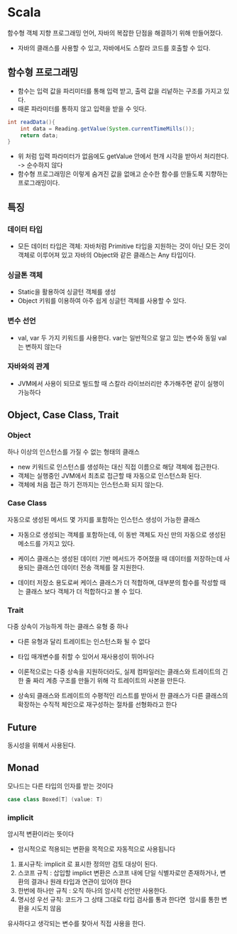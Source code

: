 # Scala

함수형 객체 지향 프로그래밍 언어, 자바의 복잡한 단점을 해결하기 위해 만들어졌다.

- 자바의 클래스를 사용할 수 있고, 자바에서도 스칼라 코드를 호출할 수 있다.

## 함수형 프로그래밍

- 함수는 입력 값을 파리미터를 통해 입력 받고, 출력 값을 리넡하는 구조를 가지고 있다.
- 때론 파라미터를 통하지 않고 입력을 받을 수 잇다.

``` java
int readData(){
    int data = Reading.getValue(System.currentTimeMills());
    return data;
}
```

- 위 처럼 입력 파라미터가 없음에도 getValue 안에서 현개 시각을 받아서 처리한다. -> 순수하지 않다
- 함수형 프로그래밍은 이렇게 숨겨진 값을 없애고 순수한 함수를 만들도록 지향하는 프로그래밍이다.

## 특징

### 데이터 타입

- 모든 데이터 타입은 객체: 자바처럼 Primitive 타입을 지원하는 것이 아닌 모든 것이 객체로 이루어져 있고 자바의 Object와 같은 클래스는 Any 타입이다.

### 싱글톤 객체

- Static을 활용하여 싱글턴 객체를 생성
- Object 키워를 이용하여 아주 쉽게 싱글턴 객체를 사용할 수 있다.

### 변수 선언

- val, var 두 가지 키워드를 사용한다. var는 일반적으로 알고 있는 변수와 동일 val는 변하지 않는다

### 자바와의 관계

- JVM에서 사용이 되므로 빌드할 때 스칼라 라이브러리만 추가해주면 같이 실행이 가능하다

## Object, Case Class, Trait

### Object

하나 이상의 인스턴스를 가질 수 없는 형태의 클래스
- new 키워드로 인스턴스를 생성하는 대신 직접 이름으로 해당 객체에 접근한다.
- 객체는 실행중인 JVM에서 최초로 접근할 때 자동으로 인스턴스화 된다.
- 객체에 처음 접근 하기 전까지는 인스턴스화 되지 않는다.

### Case Class

자동으로 생성된 메서드 몇 가지를 포함하는 인스턴스 생성이 가능한 클래스
- 자동으로 생성되는 객체를 포함하는데, 이 동반 객체도 자신 만의 자동으로 생성된 메소드를 가지고 있다.

- 케이스 클래스는 생성된 데이터 기반 메서드가 주어졌을 때 데이터를 저장하는데 사용되는 클래스인 데이터 전송 객체를 잘 지원한다.
- 데이터 저장소 용도로써 케이스 클래스가 더 적합하며, 대부분의 함수를 작성할 때는 클래스 보다 객체가 더 적합하다고 볼 수 있다.

### Trait

다중 상속이 가능하게 하는 클래스 유형 중 하나
- 다른 유형과 달리 트레이트는 인스턴스화 될 수 없다

- 타입 매개변수를 취할 수 있어서 재사용성이 뛰어나다
- 이론적으로는 다중 상속을 지원하더라도, 실제 컴파일러는 클래스와 트레이트의 긴 한 줄 짜리 계층 구조를 만들기 위해 각 트레이트의 사본을 만든다.
- 상속되 클래스와 트레이트의 수평적인 리스트를 받아서 한 클래스가 다른 클래스의 확장하는 수직적 체인으로 재구성하는 절차를 선형화라고 한다


## Future

동시성을 위해서 사용된다.

## Monad

모나드는 다른 타입의 인자를 받는 것이다
``` Scala
case class Boxed[T] (value: T) 
```

### implicit

암시적 변환이라는 뜻이다

-  암시적으로 적용되는 변환을 목적으로 자동적으로 사용됩니다

1. 표시규칙: implicit 로 표시한 정의만 검토 대상이 된다.
2. 스코프 규칙 : 삽입할 implict 변환은 스코프 내에 단일 식별자로만 존재하거나, 변환의 결과나 원래 타입과 연관이 있어야 한다
3. 한번에 하나만 규칙 : 오직 하나의 암시적 선언만 사용한다.
4. 명시성 우선 규칙: 코드가 그 상태 그대로 타입 검사를 통과 한다면  암시를 통한 변환을 시도치 않음

유사하다고 생각되는 변수를 찾아서 직접 사용을 한다.